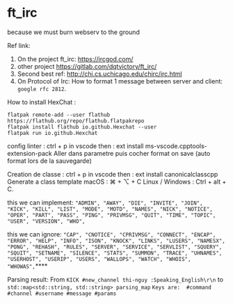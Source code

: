# ft_irc

because we must burn webserv to the ground

Ref link:

1. On the project ft_irc: https://ircgod.com/
2. other project https://gitlab.com/dqtvictory/ft_irc/
3. Second best ref: http://chi.cs.uchicago.edu/chirc/irc.html
4. On Protocol of Irc: How to format 1 message between server and client: `google rfc 2812`.

How to install HexChat :

```shell
flatpak remote-add --user flathub https://flathub.org/repo/flathub.flatpakrepo
flatpak install flathub io.github.Hexchat --user
flatpak run io.github.Hexchat
```

config linter :
ctrl + p in vscode then :
	ext install ms-vscode.cpptools-extension-pack
Aller dans parametre puis cocher format on save (auto format lors de la sauvegarde)

Creation de classe :
ctrl + p in vscode then :
	ext install canonicalclasscpp
Generate a class template
	macOS : ⌘ + ⌥ + C
	Linux / Windows : Ctrl + alt + C.
    
this we can implement: 
        `"ADMIN",
        "AWAY",
        "DIE",
        "INVITE",
        "JOIN",
        "KICK",
        "KILL",
        "LIST",
        "MODE",
        "MOTD",
        "NAMES",
        "NICK",
        "NOTICE",
        "OPER",
        "PART",
        "PASS",
        "PING",
        "PRIVMSG",
        "QUIT",
        "TIME",
        "TOPIC",
        "USER",
        "VERSION",
        "WHO",`


this we can ignore: 
        `"CAP",
        "CNOTICE",
        "CPRIVMSG",
        "CONNECT",
        "ENCAP",
        "ERROR",
        "HELP",
        "INFO",
        "ISON",
        "KNOCK",
        "LINKS",
        "LUSERS",
        "NAMESX",
        "PONG",
        "REHASH",
        "RULES",
        "SERVER",
        "SERVICE",
        "SERVLIST",
        "SQUERY",
        "SQUIT",
        "SETNAME",
        "SILENCE",
        "STATS",
        "SUMMON",
        "TRACE",
        "UHNAMES",
        "USERHOST",
        "USERIP",
        "USERS",
        "WALLOPS",
        "WATCH",
        "WHOIS",
        "WHOWAS",`****


Parsing result: From `KICK #new_channel thi-nguy :Speaking_English\r\n` to `std::map<std::string, std::string> parsing_map`
`Keys are:  #command #channel #username #message #params`